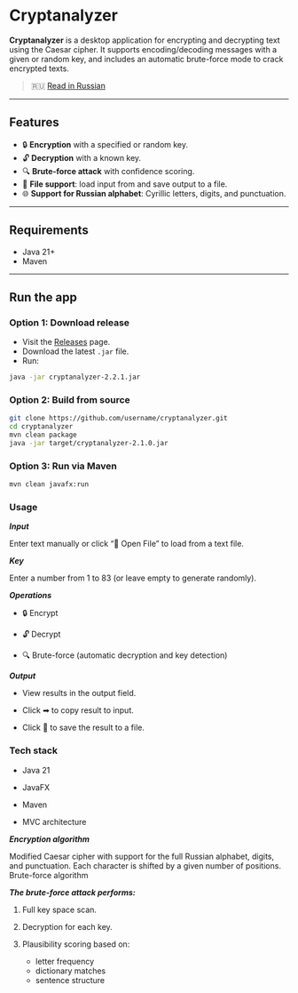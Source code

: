 # Cryptanalyzer

**Cryptanalyzer** is a desktop application for encrypting and decrypting text using the Caesar cipher. It supports encoding/decoding messages with a given or random key, and includes an automatic brute-force mode to crack encrypted texts.

> 🇷🇺 [Read in Russian](README.ru.md)

---

## Features

- 🔒 **Encryption** with a specified or random key.
- 🔓 **Decryption** with a known key.
- 🔍 **Brute-force attack** with confidence scoring.
- 📂 **File support**: load input from and save output to a file.
- 🌐 **Support for Russian alphabet**: Cyrillic letters, digits, and punctuation.

---

## Requirements

- Java 21+
- Maven

---

## Run the app

### Option 1: Download release

- Visit the [Releases](https://github.com/DunkTrain/cryptanalyzer/releases) page.
- Download the latest `.jar` file.
- Run:

```bash
java -jar cryptanalyzer-2.2.1.jar
```

### Option 2: Build from source

```bash
git clone https://github.com/username/cryptanalyzer.git
cd cryptanalyzer
mvn clean package
java -jar target/cryptanalyzer-2.1.0.jar
```

### Option 3: Run via Maven

```bash
mvn clean javafx:run
```

### Usage

***Input***

Enter text manually or click “📂 Open File” to load from a text file.

***Key***

Enter a number from 1 to 83 (or leave empty to generate randomly).

***Operations***

- 🔒 Encrypt

- 🔓 Decrypt

- 🔍 Brute-force (automatic decryption and key detection)

***Output***

- View results in the output field.

- Click ➡ to copy result to input.

- Click 💾 to save the result to a file.

### Tech stack

- Java 21

- JavaFX

- Maven

- MVC architecture

***Encryption algorithm***

Modified Caesar cipher with support for the full Russian alphabet, digits, and punctuation. Each character is shifted by a given number of positions.
Brute-force algorithm

***The brute-force attack performs:***

1. Full key space scan.

2. Decryption for each key.

3. Plausibility scoring based on:

   - letter frequency
   - dictionary matches
   - sentence structure